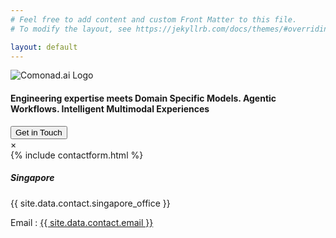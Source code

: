 ```yaml
---
# Feel free to add content and custom Front Matter to this file.
# To modify the layout, see https://jekyllrb.com/docs/themes/#overriding-theme-defaults

layout: default
---
```



<section id="home">
<div class="logo"> <img src="{{ 'assets/images/ComonadLogoConcept.png' | relative_url }}" alt="Comonad.ai Logo"> </div>
<h4 class="typewriter"> <span class="static-text">Engineering expertise meets </span> <span class="typewriter-text">Domain Specific Models. Agentic Workflows. Intelligent Multimodal Experiences</span> </h4>
<div class="cta-container"> <button id="get-in-touch" class="cta-button">Get in Touch</button> </div>
<div id="contact-modal" class="modal"> 
<div class="modal-content"> 
    <span class="close">&times;</span>
    <div class="flex">
    <div class="col-12 col-md-6 hbspot-form">
        {% include contactform.html %}
        </div>
        <div class="col-12 col-md-6 address-info">
        <div>
        <h5 class="mt-4">Singapore</h5>
        <p>{{ site.data.contact.singapore_office }}</p>
        <!-- <p><a href="tel: {{ site.data.contact.phone }}"> {{ site.data.contact.phone_in }} </a></p> -->
        <div class="d-flex email-block">
            <span>Email : </span>
            <a href="mailto: {{ site.data.contact.email }}">{{ site.data.contact.email }}</a>
            </div>
        </div>
        </div>
        </div>
</div>
</div>
</section>